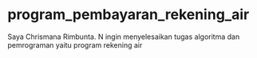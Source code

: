 # program_pembayaran_rekening_air
Saya Chrismana Rimbunta. N ingin menyelesaikan tugas algoritma dan pemrograman yaitu program rekening air
